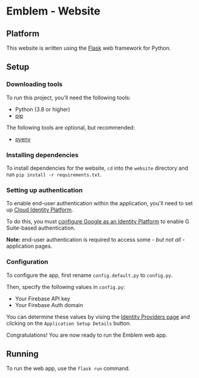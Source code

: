 # Emblem - Website

## Platform
This website is written using the
[Flask](https://flask.palletsprojects.com/en/2.0.x/) web framework for Python.

## Setup

### Downloading tools
To run this project, you'll need the following tools:

* Python (3.8 or higher)
* [pip](https://pypi.org/project/pip/)

The following tools are optional, but recommended:

* [pyenv](https://github.com/pyenv/pyenv)

### Installing dependencies
To install dependencies for the website, `cd` into the `website` directory and
run `pip install -r requirements.txt`.

### Setting up authentication
To enable end-user authentication within the application, you'll need to set up
[Cloud Identity Platform](https://cloud.google.com/identity-platform).

To do this, you must [configure Google as an Identity Platform](https://cloud.google.com/identity-platform/docs/web/google#configuring_as_a_provider) to enable G Suite-based authentication.

**Note:** end-user authentication is required to access
some - _but not all_ - application pages.

### Configuration
To configure the app, first rename `config.default.py` to `config.py`.

Then, specify the following values in `config.py`:
 - Your Firebase API key
 - Your Firebase Auth domain

You can determine these values by vising the
[Identity Providers page](https://console.cloud.google.com/customer-identity/providers) and clicking on the `Application Setup Details` button.

Congratulations! You are now ready to run the Emblem web app.

## Running
To run the web app, use the `flask run` command.
